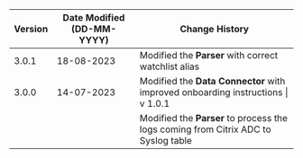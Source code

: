 | **Version** | **Date Modified (DD-MM-YYYY)** | **Change History**                          |
|-------------|--------------------------------|---------------------------------------------|
| 3.0.1       | 18-08-2023                     | Modified the **Parser** with correct watchlist alias|
| 3.0.0       | 14-07-2023                     | Modified the **Data Connector** with improved onboarding instructions \| v 1.0.1
|             |                                | Modified the **Parser** to process the logs coming from Citrix ADC to Syslog table



